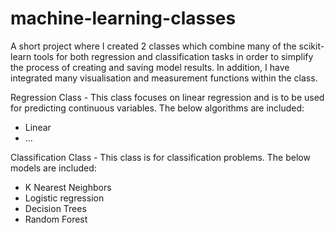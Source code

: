 # machine-learning-classes
A short project where I created 2 classes which combine many of the scikit-learn tools for both regression and classification tasks in order to simplify the process of creating and saving model results. In addition, I have integrated many visualisation and measurement functions within the class.

Regression Class - This class focuses on linear regression and is to be used for predicting continuous variables. The below algorithms are included:
- Linear
- ...

Classification Class - This class is for classification problems. The below models are included:
- K Nearest Neighbors
- Logistic regression
- Decision Trees
- Random Forest
